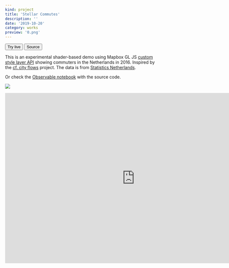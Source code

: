 ```yaml
---
kind: project
title: 'Stellar Commutes'
description: ''
date: '2019-10-20'
category: works
preview: '0.png'
---
```


<button href="https://stellar-commutes.boyandin.me/">Try live</button>
<button href="https://observablehq.com/@ilyabo/animated-flow-map-of-commuters-in-the-netherlands-in-2016" variant=outline>Source</button>

This is an experimental shader-based demo using
Mapbox GL JS [custom style layer API](https://docs.mapbox.com/mapbox-gl-js/example/custom-style-layer/)
showing commuters in the Netherlands in 2016. Inspired by the [cf. city flows](https://uclab.fh-potsdam.de/cf/) project.
The data is from [Statistics Netherlands](https://opendata.cbs.nl/#/CBS/nl/dataset/83628NED/table?dl=F076).

Or check the [Observable notebook](https://observablehq.com/@ilyabo/animated-flow-map-of-commuters-in-the-netherlands-in-2016)
with the source code.

![](0.png)

<iframe width="846" height="556" src="https://www.youtube-nocookie.com/embed/ZmbT06xajik?rel=0&amp;controls=0&amp;showinfo=0" frameborder="0" allow="autoplay; encrypted-media" allowfullscreen></iframe>
